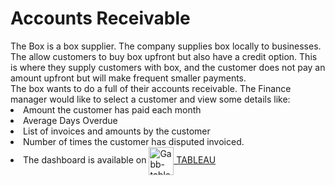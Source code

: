 <body>
  <h1>Accounts Receivable</h1>
  The Box is a box supplier. The company supplies box locally to businesses. The allow customers to buy box upfront but also have a credit option. This is where they supply customers with box, and the customer does not pay an amount upfront but will make frequent smaller payments.
  </br>The box wants to do a full of their accounts receivable. The Finance manager would like to select a customer and view some details like:
  <li> Amount the customer has paid each month
  <li>Average Days Overdue
  <li>List of invoices and amounts by the customer
  <li>Number of times the customer has disputed invoiced.
  
<li>The dashboard is available on <a href='https://public.tableau.com/views/AccountsReceivable_16463225078900/Painel1?:language=pt-BR&:display_count=n&:origin=viz_share_link'> <img align="center" alt="Gabb-tableau" height="45" width="40" src="https://user-images.githubusercontent.com/32903323/43256817-e40da78a-90c5-11e8-9c84-9471549a1259.png"/> TABLEAU</a></li>

</body>
  
